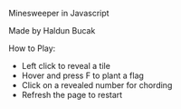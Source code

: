 Minesweeper in Javascript

Made by Haldun Bucak


How to Play:
- Left click to reveal a tile
- Hover and press F to plant a flag
- Click on a revealed number for chording
- Refresh the page to restart